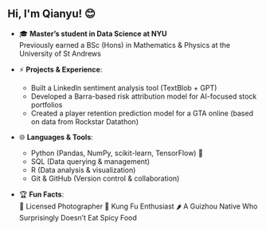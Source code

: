 ## Hi, I'm Qianyu! 😊

- 🎓 **Master’s student in Data Science at NYU**  
  Previously earned a BSc (Hons) in Mathematics & Physics at the University of St Andrews
  
- ⚡ **Projects & Experience**:  
  - Built a LinkedIn sentiment analysis tool (TextBlob + GPT)   
  - Developed a Barra-based risk attribution model for AI-focused stock portfolios  
  - Created a player retention prediction model for a GTA online (based on data from Rockstar Datathon)

- 🌐 **Languages & Tools**:  
  - Python (Pandas, NumPy, scikit-learn, TensorFlow) 🐍  
  - SQL (Data querying & management)  
  - R (Data analysis & visualization)  
  - Git & GitHub (Version control & collaboration)

- 🏆 **Fun Facts**:  
  📸 Licensed Photographer  🥋 Kung Fu Enthusiast
  🌶️ A Guizhou Native Who Surprisingly Doesn’t Eat Spicy Food

<!--
**ToolYu/ToolYu** is a ✨ _special_ ✨ repository because its `README.md` (this file) appears on your GitHub profile.

Here are some ideas to get you started:

- 🔭 I’m currently working on ...
- 🌱 I’m currently learning ...
- 👯 I’m looking to collaborate on ...
- 🤔 I’m looking for help with ...
- 💬 Ask me about ...
- 📫 How to reach me: ...
- 😄 Pronouns: ...
- ⚡ Fun fact: ...
-->
